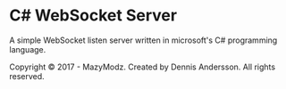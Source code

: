 <h1>C# WebSocket Server</h1>
<p>A simple WebSocket listen server written in microsoft's C# programming language.</p>

<a>Copyright © 2017 - MazyModz. Created by Dennis Andersson. All rights reserved.</a>
